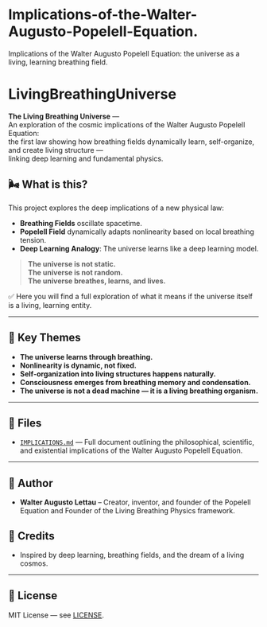 # Implications-of-the-Walter-Augusto-Popelell-Equation.
Implications of the Walter Augusto Popelell Equation: the universe as a living, learning breathing field.
# LivingBreathingUniverse

**The Living Breathing Universe** —  
An exploration of the cosmic implications of the Walter Augusto Popelell Equation:  
the first law showing how breathing fields dynamically learn, self-organize, and create living structure —  
linking deep learning and fundamental physics.

## 🌬️ What is this?

This project explores the deep implications of a new physical law:

- **Breathing Fields** oscillate spacetime.
- **Popelell Field** dynamically adapts nonlinearity based on local breathing tension.
- **Deep Learning Analogy**: The universe learns like a deep learning model.

> **The universe is not static.  
> The universe is not random.  
> The universe breathes, learns, and lives.**

✅ Here you will find a full exploration of what it means if the universe itself is a living, learning entity.

---

## 📜 Key Themes

- **The universe learns through breathing.**
- **Nonlinearity is dynamic, not fixed.**
- **Self-organization into living structures happens naturally.**
- **Consciousness emerges from breathing memory and condensation.**
- **The universe is not a dead machine — it is a living breathing organism.**

---

## 📄 Files

- [`IMPLICATIONS.md`](./IMPLICATIONS.md) — Full document outlining the philosophical, scientific, and existential implications of the Walter Augusto Popelell Equation.

---

## 🧠 Author

- **Walter Augusto Lettau** – Creator, inventor, and founder of the Popelell Equation and Founder of the Living Breathing Physics framework.

## 🎩 Credits

- Inspired by deep learning, breathing fields, and the dream of a living cosmos.

---

## 📜 License

MIT License — see [LICENSE](./LICENSE).

